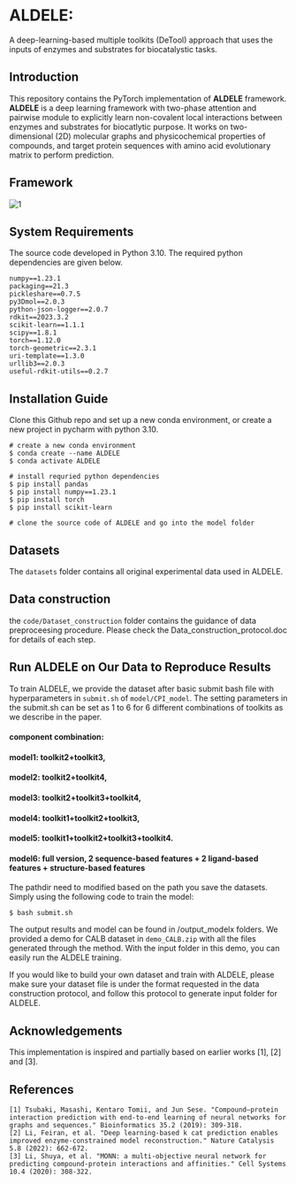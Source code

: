 # ALDELE: 

A deep-learning-based multiple toolkits (DeTool) approach that uses the inputs of enzymes and substrates for biocatalystic tasks.


## Introduction
This repository contains the PyTorch implementation of **ALDELE** framework.  
**ALDELE** is a deep learning framework with two-phase attention and pairwise module to explicitly learn non-covalent local interactions between enzymes and substrates for biocatlytic purpose.
It works on two-dimensional (2D) molecular graphs and physicochemical properties of compounds, and target protein sequences with amino acid evolutionary matrix to perform prediction.
## Framework
![1](https://github.com/Xiangwen-Wang/ALDELE/assets/83728171/6dbde8b3-4823-4f52-aaf6-ca2289edb716)

## System Requirements
The source code developed in Python 3.10. The required python dependencies are given below. 

```
numpy==1.23.1
packaging==21.3
pickleshare==0.7.5
py3Dmol==2.0.3
python-json-logger==2.0.7
rdkit==2023.3.2
scikit-learn==1.1.1
scipy==1.8.1
torch==1.12.0
torch-geometric==2.3.1
uri-template==1.3.0
urllib3==2.0.3
useful-rdkit-utils==0.2.7

```

## Installation Guide
Clone this Github repo and set up a new conda environment, or create a new project in pycharm with python 3.10.

```
# create a new conda environment
$ conda create --name ALDELE
$ conda activate ALDELE

# install requried python dependencies
$ pip install pandas
$ pip install numpy==1.23.1 
$ pip install torch
$ pip install scikit-learn

# clone the source code of ALDELE and go into the model folder
```

## Datasets
The `datasets` folder contains all original experimental data used in ALDELE.
 

## Data construction
the `code/Dataset_construction` folder contains the guidance of data preproceesing procedure.
Please check the Data_construction_protocol.doc for details of each step.


## Run ALDELE on Our Data to Reproduce Results

To train ALDELE, we provide the dataset after basic submit bash file with hyperparameters in `submit.sh` of `model/CPI_model`.
The setting parameters in the submit.sh can be set as 1 to 6 for 6 different combinations of toolkits as we describe in the paper.
#### component combination:
####   model1: toolkit2+toolkit3,
####   model2: toolkit2+toolkit4,
####   model3: toolkit2+toolkit3+toolkit4,
####   model4: toolkit1+toolkit2+toolkit3,
####   model5: toolkit1+toolkit2+toolkit3+toolkit4.
####   model6: full version, 2 sequence-based features + 2 ligand-based features + structure-based features
The pathdir need to modified based on the path you save the datasets.
Simply using the following code to train the model:
```
$ bash submit.sh
```
The output results and model can be found in /output_modelx folders.
We provided a demo for CALB dataset in `demo_CALB.zip` with all the files generated through the method. With the input folder in this demo, you can easily run the ALDELE training.

If you would like to build your own dataset and train with ALDELE, please make sure your dataset file is under the format requested in the data construction protocol, and follow this protocol to generate input folder for ALDELE.

## Acknowledgements
This implementation is inspired and partially based on earlier works [1], [2] and [3].


## References
    [1] Tsubaki, Masashi, Kentaro Tomii, and Jun Sese. "Compound–protein interaction prediction with end-to-end learning of neural networks for graphs and sequences." Bioinformatics 35.2 (2019): 309-318.
    [2] Li, Feiran, et al. "Deep learning-based k cat prediction enables improved enzyme-constrained model reconstruction." Nature Catalysis 5.8 (2022): 662-672.
    [3] Li, Shuya, et al. "MONN: a multi-objective neural network for predicting compound-protein interactions and affinities." Cell Systems 10.4 (2020): 308-322.

